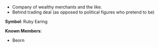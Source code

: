 * Company of wealthy merchants and the like. 
* Behind trading deal (as opposed to political figures who pretend to be)


**Symbol**: Ruby Earing

**Known Members**:
- Beorn
